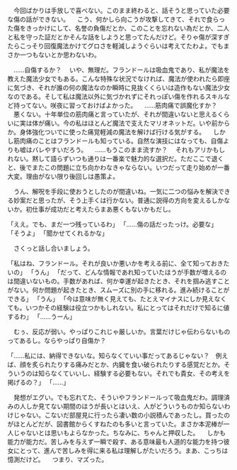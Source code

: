 　今回ばかりは手放しで喜べない。このまま終わると、話そうと思っていた必要な傷の話ができない。
　こう、何かしら向こうが攻撃してきて、それで食らった傷をきっかけにして、名誉の負傷だとか、このことを忘れない為だとか、二人と私を守った証だとかそんな話をしようと思ってたんだけど。そりゃ傷が深すぎたらこっそり回復魔法かけてグロさを軽減しようぐらいは考えてたわよ。でもまさか一つもないとか思わないわ。

　……自傷するか？
　いや、無理だ。フランドールは吸血鬼であり、私が魔法を教えた魔法少女でもある。こんな特殊な状況でなければ、魔法が使われたら即座に気づき、それが誰の何の魔法なのか瞬時に見抜くくらいは造作もない魔法少女なのである。そして私は魔法以外に気づかれずにそれっぽい傷を作れるスキルなど持ってない。咲夜に習っておけばよかった。
　……筋肉痛で誤魔化すか？
　悪くない。十年単位の筋肉痛と言っていたが、それが間違いないと思えるくらいに実は体が痛い。今の私はほとんど魔法で支えたマリオネットだ。いや前からか。身体強化ついでに使った痛覚軽減の魔法を解けば行ける気がする。
　しかし筋肉痛のことはフランドールも知っている。自然な演技にはなっても、自傷よりも嘘はバレやすいだろう。
　……もうこのまま流すか？
　それもアリかもしれない。黙して語らずいつも通りは一番楽で魅力的な選択だ。ただここで退くと、後でまたこの問題に立ち向かわなきゃならない。いつだって走り始めが一番大変。理由がない限り後回しは愚策よ。

　うん、解呪を手段に使おうとしたのが間違いね。一気に二つの悩みを解決できる妙案だと思ったが、そう上手くは行かない。普通に説得の方向を変えるしかないか。初仕事が成功だと考えたらまあ悪くもないかもだし。
　

「ええ。でも、まだ一つ残っているわ」
「……傷の話だったっけ。必要な」
「そうよ」
「聞かせてくれるかな」

　さくっと話し合いましょう。

「私はね、フランドール。それが良いか悪いかを考える前に、全て知っておきたいの」
「うん」
「だって、どんな情報であれ知っていたほうが手数が増えるのは間違いないもの。手数があれば、何か幸運が起きたとき、それを掴み逃すことがない。何か問題が起きたとき、スムーズに別の手に移れる。進み続けることができる」
「うん」
「今は意味が無く見えても、たとえマイナスにしか見えなくても。いつかその経験は役立つかもしれない。私にとってはそれだけで知るに値するわ」
「……うーん」

　むぅ、反応が弱い。やっぱりこれじゃ厳しいか。言葉だけじゃ伝わらないものってあるし。ならやっぱり自傷か？

「……私には、納得できないな。知らなくていい事だってあるじゃない？　例えば、顔を炙られたりする痛みだとか、内臓を食い破られたりする感覚だとか。そういうのは知らなくていいし、経験する必要もない。それでも貴女、その考えを掲げるの？」
「……」

　発想がエグい。でも忘れてた、そういやフランドールって吸血鬼だわ。調理済みの人しか見てない期間のほうが長いとはいえ、人がどういうものか知らないわけじゃない。こないだ部屋見に行ったら凄い数の小説積んであったし。買ったのがほとんどだが、図書館からくすねたのも多いと言っていた。まさか本泥棒が一人じゃないとは思いもよらなかった。ちなみに、ちゃんと押収した。
　しかも能力が能力だ。苦しみを与えず一瞬で殺す、ある意味最も人道的な能力を持つ彼女にとって、進んで苦しみを得に来る私は理解しがたいだろう。まあ、こっちは憶測だけど。
　つまり、マズった。




